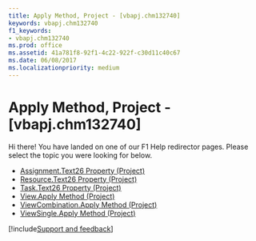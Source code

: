 ```yaml
---
title: Apply Method, Project - [vbapj.chm132740]
keywords: vbapj.chm132740
f1_keywords:
- vbapj.chm132740
ms.prod: office
ms.assetid: 41a781f8-92f1-4c22-922f-c30d11c40c67
ms.date: 06/08/2017
ms.localizationpriority: medium
---
```



# Apply Method, Project - [vbapj.chm132740]

Hi there! You have landed on one of our F1 Help redirector pages. Please select the topic you were looking for below.

- [Assignment.Text26 Property (Project)](https://msdn.microsoft.com/library/e01ed7b0-88f1-818f-8548-150945b3bc1f%28Office.15%29.aspx)
- [Resource.Text26 Property (Project)](https://msdn.microsoft.com/library/3495a77e-d5a3-452c-9102-75739fe907b1%28Office.15%29.aspx)
- [Task.Text26 Property (Project)](https://msdn.microsoft.com/library/59cb098f-48cd-7a54-ca64-8bdbd4ae2b12%28Office.15%29.aspx)
- [View.Apply Method (Project)](https://msdn.microsoft.com/library/958801ba-9ede-c60c-de79-bd2024615979%28Office.15%29.aspx)
- [ViewCombination.Apply Method (Project)](https://msdn.microsoft.com/library/65375343-dbcf-1a4f-4c11-c6c52d052c11%28Office.15%29.aspx)
- [ViewSingle.Apply Method (Project)](https://msdn.microsoft.com/library/eafd9cdd-bb4f-51c1-4639-d852dec3f3f8%28Office.15%29.aspx)

[!include[Support and feedback](~/includes/feedback-boilerplate.md)]